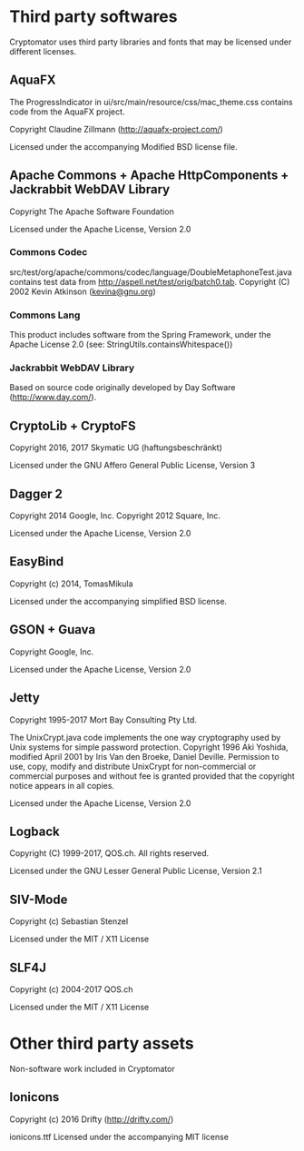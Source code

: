 # Third party softwares
Cryptomator uses third party libraries and fonts that may be licensed under different licenses.

## AquaFX
The ProgressIndicator in ui/src/main/resource/css/mac_theme.css contains code from the AquaFX project.

Copyright Claudine Zillmann (http://aquafx-project.com/)

Licensed under the accompanying Modified BSD license file.

## Apache Commons + Apache HttpComponents + Jackrabbit WebDAV Library
Copyright The Apache Software Foundation

Licensed under the Apache License, Version 2.0

### Commons Codec

src/test/org/apache/commons/codec/language/DoubleMetaphoneTest.java contains test data
from http://aspell.net/test/orig/batch0.tab. Copyright (C) 2002 Kevin Atkinson (kevina@gnu.org)

### Commons Lang

This product includes software from the Spring Framework,
under the Apache License 2.0 (see: StringUtils.containsWhitespace())

### Jackrabbit WebDAV Library

Based on source code originally developed by
Day Software (http://www.day.com/).

## CryptoLib + CryptoFS
Copyright 2016, 2017 Skymatic UG (haftungsbeschränkt)

Licensed under the GNU Affero General Public License, Version 3

## Dagger 2
Copyright 2014 Google, Inc.
Copyright 2012 Square, Inc.

Licensed under the Apache License, Version 2.0

## EasyBind
Copyright (c) 2014, TomasMikula

Licensed under the accompanying simplified BSD license.


## GSON + Guava
Copyright Google, Inc.

Licensed under the Apache License, Version 2.0

## Jetty
Copyright 1995-2017 Mort Bay Consulting Pty Ltd.

The UnixCrypt.java code implements the one way cryptography used by
Unix systems for simple password protection.  Copyright 1996 Aki Yoshida,
modified April 2001  by Iris Van den Broeke, Daniel Deville.
Permission to use, copy, modify and distribute UnixCrypt
for non-commercial or commercial purposes and without fee is
granted provided that the copyright notice appears in all copies.

Licensed under the Apache License, Version 2.0


## Logback
Copyright (C) 1999-2017, QOS.ch. All rights reserved.

Licensed under the GNU Lesser General Public License, Version 2.1

## SIV-Mode
Copyright (c) Sebastian Stenzel

Licensed under the MIT / X11 License

## SLF4J
Copyright (c) 2004-2017 QOS.ch

Licensed under the MIT / X11 License


# Other third party assets
Non-software work included in Cryptomator

## Ionicons
Copyright (c) 2016 Drifty (http://drifty.com/)

ionicons.ttf Licensed under the accompanying MIT license
